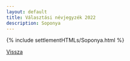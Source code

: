 ```yaml
---
layout: default
title: Választási névjegyzék 2022
description: Soponya
---
```


{% include settlementHTMLs/Soponya.html %}

[Vissza](./)